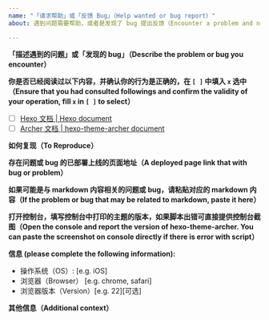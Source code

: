 ```yaml
---
name: "「请求帮助」或「反馈 Bug」（Help wanted or bug report）"
about: 遇到问题需要帮助，或者是发现了 bug 提出反馈（Encounter a problem and need help or report bug）

---
```


**「描述遇到的问题」或「发现的 bug」（Describe the problem or bug you encounter）**

**你是否已经阅读过以下内容，并确认你的行为是正确的，在 `[ ]` 中填入 `x` 选中（Ensure that you had consulted followings and confirm the validity of your operation, fill `x` in `[ ]` to select）**
- [ ] [Hexo 文档 | Hexo document](https://hexo.io/docs/)
- [ ] [Archer 文档 | hexo-theme-archer document](https://github.com/fi3ework/hexo-theme-archer)

**如何复现（To Reproduce）**

**存在问题或 bug 的已部署上线的页面地址（A deployed page link that with bug or problem）**

**如果可能是与 markdown 内容相关的问题或 bug，请粘贴对应的 markdown 内容（If the problem or bug that may be related to markdown, paste it here）**

**打开控制台，填写控制台中打印的主题的版本，如果脚本出错可直接提供控制台截图（Open the console and report the version of hexo-theme-archer. You can paste the screenshot on console directly if there is error with script）**

**信息 (please complete the following information):**
 - 操作系统（OS）: [e.g. iOS]
 - 浏览器（Browser） [e.g. chrome, safari]
 - 浏览器版本（Version）[e.g. 22][可选]

**其他信息（Additional context）**
